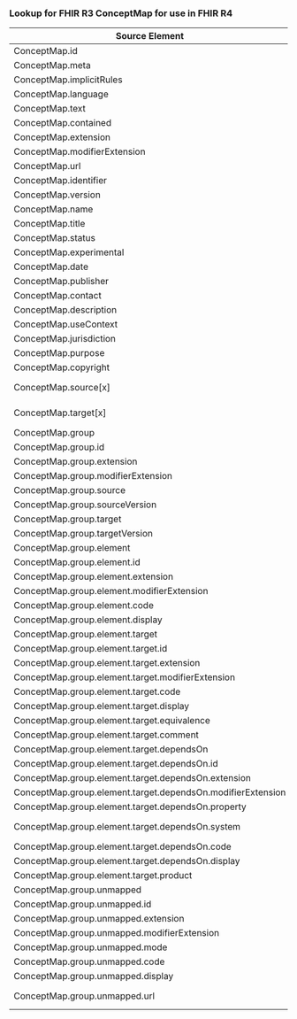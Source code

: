 ### Lookup for FHIR R3 ConceptMap for use in FHIR R4

| Source Element | Usage | Target |
| -------------- | ----- | ------ |
| ConceptMap.id | UseElementSameName | ConceptMap.id |
| ConceptMap.meta | UseElementSameName | ConceptMap.meta |
| ConceptMap.implicitRules | UseElementSameName | ConceptMap.implicitRules |
| ConceptMap.language | UseElementSameName | ConceptMap.language |
| ConceptMap.text | UseElementSameName | ConceptMap.text |
| ConceptMap.contained | UseElementSameName | ConceptMap.contained |
| ConceptMap.extension | UseElementSameName | ConceptMap.extension |
| ConceptMap.modifierExtension | UseElementSameName | ConceptMap.modifierExtension |
| ConceptMap.url | UseElementSameName | ConceptMap.url |
| ConceptMap.identifier | UseElementSameName | ConceptMap.identifier |
| ConceptMap.version | UseElementSameName | ConceptMap.version |
| ConceptMap.name | UseElementSameName | ConceptMap.name |
| ConceptMap.title | UseElementSameName | ConceptMap.title |
| ConceptMap.status | UseElementSameName | ConceptMap.status |
| ConceptMap.experimental | UseElementSameName | ConceptMap.experimental |
| ConceptMap.date | UseElementSameName | ConceptMap.date |
| ConceptMap.publisher | UseElementSameName | ConceptMap.publisher |
| ConceptMap.contact | UseElementSameName | ConceptMap.contact |
| ConceptMap.description | UseElementSameName | ConceptMap.description |
| ConceptMap.useContext | UseElementSameName | ConceptMap.useContext |
| ConceptMap.jurisdiction | UseElementSameName | ConceptMap.jurisdiction |
| ConceptMap.purpose | UseElementSameName | ConceptMap.purpose |
| ConceptMap.copyright | UseElementSameName | ConceptMap.copyright |
| ConceptMap.source[x] | UseExtension | http://hl7.org/fhir/3.0/StructureDefinition/extension-ConceptMap.source |
| ConceptMap.target[x] | UseExtension | http://hl7.org/fhir/3.0/StructureDefinition/extension-ConceptMap.target |
| ConceptMap.group | UseElementSameName | ConceptMap.group |
| ConceptMap.group.id | UseElementSameName | ConceptMap.group.id |
| ConceptMap.group.extension | UseElementSameName | ConceptMap.group.extension |
| ConceptMap.group.modifierExtension | UseElementSameName | ConceptMap.group.modifierExtension |
| ConceptMap.group.source | UseElementSameName | ConceptMap.group.source |
| ConceptMap.group.sourceVersion | UseElementSameName | ConceptMap.group.sourceVersion |
| ConceptMap.group.target | UseElementSameName | ConceptMap.group.target |
| ConceptMap.group.targetVersion | UseElementSameName | ConceptMap.group.targetVersion |
| ConceptMap.group.element | UseElementSameName | ConceptMap.group.element |
| ConceptMap.group.element.id | UseElementSameName | ConceptMap.group.element.id |
| ConceptMap.group.element.extension | UseElementSameName | ConceptMap.group.element.extension |
| ConceptMap.group.element.modifierExtension | UseElementSameName | ConceptMap.group.element.modifierExtension |
| ConceptMap.group.element.code | UseElementSameName | ConceptMap.group.element.code |
| ConceptMap.group.element.display | UseElementSameName | ConceptMap.group.element.display |
| ConceptMap.group.element.target | UseElementSameName | ConceptMap.group.element.target |
| ConceptMap.group.element.target.id | UseElementSameName | ConceptMap.group.element.target.id |
| ConceptMap.group.element.target.extension | UseElementSameName | ConceptMap.group.element.target.extension |
| ConceptMap.group.element.target.modifierExtension | UseElementSameName | ConceptMap.group.element.target.modifierExtension |
| ConceptMap.group.element.target.code | UseElementSameName | ConceptMap.group.element.target.code |
| ConceptMap.group.element.target.display | UseElementSameName | ConceptMap.group.element.target.display |
| ConceptMap.group.element.target.equivalence | UseElementSameName | ConceptMap.group.element.target.equivalence |
| ConceptMap.group.element.target.comment | UseElementSameName | ConceptMap.group.element.target.comment |
| ConceptMap.group.element.target.dependsOn | UseElementSameName | ConceptMap.group.element.target.dependsOn |
| ConceptMap.group.element.target.dependsOn.id | UseElementSameName | ConceptMap.group.element.target.dependsOn.id |
| ConceptMap.group.element.target.dependsOn.extension | UseElementSameName | ConceptMap.group.element.target.dependsOn.extension |
| ConceptMap.group.element.target.dependsOn.modifierExtension | UseElementSameName | ConceptMap.group.element.target.dependsOn.modifierExtension |
| ConceptMap.group.element.target.dependsOn.property | UseElementSameName | ConceptMap.group.element.target.dependsOn.property |
| ConceptMap.group.element.target.dependsOn.system | UseExtension | http://hl7.org/fhir/3.0/StructureDefinition/extension-ConceptMap.group.element.target.dependsOn.system |
| ConceptMap.group.element.target.dependsOn.code | UseElementRenamed | ConceptMap.group.element.target.dependsOn.value |
| ConceptMap.group.element.target.dependsOn.display | UseElementSameName | ConceptMap.group.element.target.dependsOn.display |
| ConceptMap.group.element.target.product | UseElementSameName | ConceptMap.group.element.target.product |
| ConceptMap.group.unmapped | UseElementSameName | ConceptMap.group.unmapped |
| ConceptMap.group.unmapped.id | UseElementSameName | ConceptMap.group.unmapped.id |
| ConceptMap.group.unmapped.extension | UseElementSameName | ConceptMap.group.unmapped.extension |
| ConceptMap.group.unmapped.modifierExtension | UseElementSameName | ConceptMap.group.unmapped.modifierExtension |
| ConceptMap.group.unmapped.mode | UseElementSameName | ConceptMap.group.unmapped.mode |
| ConceptMap.group.unmapped.code | UseElementSameName | ConceptMap.group.unmapped.code |
| ConceptMap.group.unmapped.display | UseElementSameName | ConceptMap.group.unmapped.display |
| ConceptMap.group.unmapped.url | UseExtension | http://hl7.org/fhir/3.0/StructureDefinition/extension-ConceptMap.group.unmapped.url |
